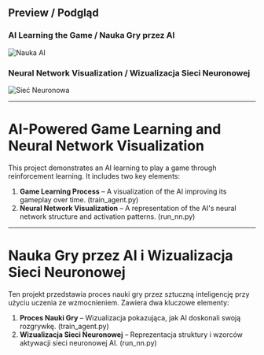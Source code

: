 ## Preview / Podgląd

### AI Learning the Game / Nauka Gry przez AI
![Nauka AI](img/game_learning.gif)

### Neural Network Visualization / Wizualizacja Sieci Neuronowej
![Sieć Neuronowa](img/neural_network.gif)

---

# AI-Powered Game Learning and Neural Network Visualization

This project demonstrates an AI learning to play a game through reinforcement learning. It includes two key elements:

1. **Game Learning Process** – A visualization of the AI improving its gameplay over time. (train_agent.py)
2. **Neural Network Visualization** – A representation of the AI's neural network structure and activation patterns. (run_nn.py)

---

# Nauka Gry przez AI i Wizualizacja Sieci Neuronowej

Ten projekt przedstawia proces nauki gry przez sztuczną inteligencję przy użyciu uczenia ze wzmocnieniem. Zawiera dwa kluczowe elementy:

1. **Proces Nauki Gry** – Wizualizacja pokazująca, jak AI doskonali swoją rozgrywkę. (train_agent.py)
2. **Wizualizacja Sieci Neuronowej** – Reprezentacja struktury i wzorców aktywacji sieci neuronowej AI. (run_nn.py)
